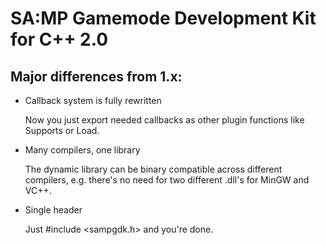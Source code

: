 SA:MP Gamemode Development Kit for C++ 2.0
==========================================


Major differences from 1.x:
---------------------------

*    Callback system is fully rewritten

     Now you just export needed callbacks as other plugin functions like Supports or Load. 
     
     
*    Many compilers, one library 
    
     The dynamic library can be binary compatible across different compilers, e.g. there's no need for two 
     different .dll's for MinGW and VC++.  
                                   

*    Single header 
  
     Just #include &lt;sampgdk.h&gt; and you're done.
